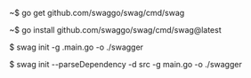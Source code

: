 ~$ go get github.com/swaggo/swag/cmd/swag

~$ go install github.com/swaggo/swag/cmd/swag@latest

$ swag init -g .main.go -o ./swagger

$ swag init --parseDependency -d src -g main.go -o ./swagger
